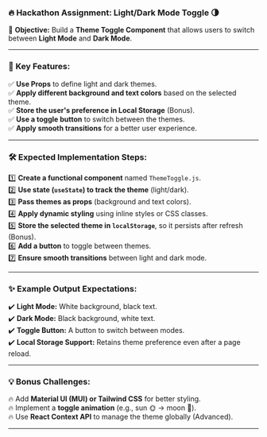 ### **🔥 Hackathon Assignment: Light/Dark Mode Toggle 🌗**  

📌 **Objective:** Build a **Theme Toggle Component** that allows users to switch between **Light Mode** and **Dark Mode**.  

---

### **🔹 Key Features:**  
✅ **Use Props** to define light and dark themes.  
✅ **Apply different background and text colors** based on the selected theme.  
✅ **Store the user's preference in Local Storage** (Bonus).  
✅ **Use a toggle button** to switch between the themes.  
✅ **Apply smooth transitions** for a better user experience.  

---

### **🛠️ Expected Implementation Steps:**  
1️⃣ **Create a functional component** named `ThemeToggle.js`.  
2️⃣ **Use state (`useState`) to track the theme** (light/dark).  
3️⃣ **Pass themes as props** (background and text colors).  
4️⃣ **Apply dynamic styling** using inline styles or CSS classes.  
5️⃣ **Store the selected theme in `localStorage`**, so it persists after refresh (Bonus).  
6️⃣ **Add a button** to toggle between themes.  
7️⃣ **Ensure smooth transitions** between light and dark mode.  

---

### **✨ Example Output Expectations:**  
✔️ **Light Mode:** White background, black text.  
✔️ **Dark Mode:** Black background, white text.  
✔️ **Toggle Button:** A button to switch between modes.  
✔️ **Local Storage Support:** Retains theme preference even after a page reload.  

---

### **💡 Bonus Challenges:**  
🔥 Add **Material UI (MUI) or Tailwind CSS** for better styling.  
🔥 Implement a **toggle animation** (e.g., sun 🌞 → moon 🌙).  
🔥 Use **React Context API** to manage the theme globally (Advanced).  

---
